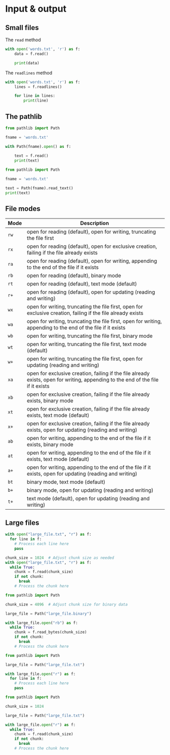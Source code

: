 # Input & output

## Small files

The `read` method

```python
with open('words.txt', 'r') as f:
    data = f.read()

    print(data)
```

The `readlines` method

```python
with open('words.txt', 'r') as f:
    lines = f.readlines()

    for line in lines:
        print(line)
```

## The pathlib

```python
from pathlib import Path

fname = 'words.txt'

with Path(fname).open() as f:
    
    text = f.read()
    print(text)
```


```python
from pathlib import Path

fname = 'words.txt'

text = Path(fname).read_text()
print(text)
```

## File modes

| Mode | Description |
| --- | --- |
| `rw` | open for reading (default), open for writing, truncating the file first |
| `rx` | open for reading (default), open for exclusive creation, failing if the file already exists |
| `ra` | open for reading (default), open for writing, appending to the end of the file if it exists |
| `rb` | open for reading (default), binary mode |
| `rt` | open for reading (default), text mode (default) |
| `r+` | open for reading (default), open for updating (reading and writing) |
| `wx` | open for writing, truncating the file first, open for exclusive creation, failing if the file already exists |
| `wa` | open for writing, truncating the file first, open for writing, appending to the end of the file if it exists |
| `wb` | open for writing, truncating the file first, binary mode |
| `wt` | open for writing, truncating the file first, text mode (default) |
| `w+` | open for writing, truncating the file first, open for updating (reading and writing) |
| `xa` | open for exclusive creation, failing if the file already exists, open for writing, appending to the end of the file if it exists |
| `xb` | open for exclusive creation, failing if the file already exists, binary mode |
| `xt` | open for exclusive creation, failing if the file already exists, text mode (default) |
| `x+` | open for exclusive creation, failing if the file already exists, open for updating (reading and writing) |
| `ab` | open for writing, appending to the end of the file if it exists, binary mode |
| `at` | open for writing, appending to the end of the file if it exists, text mode (default) |
| `a+` | open for writing, appending to the end of the file if it exists, open for updating (reading and writing) |
| `bt` | binary mode, text mode (default) |
| `b+` | binary mode, open for updating (reading and writing) |
| `t+` | text mode (default), open for updating (reading and writing) |




## Large files

```python
with open("large_file.txt", "r") as f:
  for line in f:
    # Process each line here
    pass
```


```python
chunk_size = 1024  # Adjust chunk size as needed
with open("large_file.txt", "r") as f:
  while True:
    chunk = f.read(chunk_size)
    if not chunk:
      break
    # Process the chunk here
```

```python
from pathlib import Path

chunk_size = 4096  # Adjust chunk size for binary data

large_file = Path("large_file.binary")

with large_file.open("rb") as f:
  while True:
    chunk = f.read_bytes(chunk_size)
    if not chunk:
      break
    # Process the chunk here
```

```python
from pathlib import Path

large_file = Path("large_file.txt")

with large_file.open("r") as f:
  for line in f:
    # Process each line here
    pass
```

```python
from pathlib import Path

chunk_size = 1024

large_file = Path("large_file.txt")

with large_file.open("r") as f:
  while True:
    chunk = f.read(chunk_size)
    if not chunk:
      break
    # Process the chunk here
```
